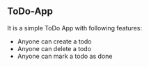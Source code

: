## ToDo-App
It is a simple ToDo App with following features:

- Anyone can create a todo
- Anyone can delete a todo
- Anyone can mark a todo as done

